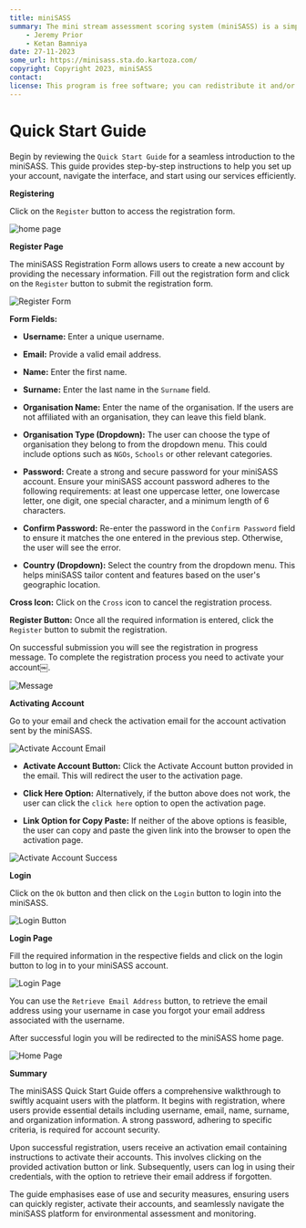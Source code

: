 ```yaml
---
title: miniSASS
summary: The mini stream assessment scoring system (miniSASS) is a simple and accessible citizen science tool for monitoring the water quality and health of stream and river systems. You collect a sample of aquatic macroinvertebrates (small, but large enough to see animals with no internal skeletons) from a site in a stream or river. The community of these aquatic macroinvertebrates present then tells you about the water quality and health of the stream or river based on the concept that different groups of aquatic macroinvertebrates have different tolerances and sensitivities to disturbance and pollution.
    - Jeremy Prior
    - Ketan Bamniya
date: 27-11-2023
some_url: https://minisass.sta.do.kartoza.com/
copyright: Copyright 2023, miniSASS
contact:
license: This program is free software; you can redistribute it and/or modify it under the terms of the GNU Affero General Public License as published by the Free Software Foundation; either version 3 of the License, or (at your option) any later version.
---
```


# Quick Start Guide

Begin by reviewing the `Quick Start Guide` for a seamless introduction to the miniSASS. This guide provides step-by-step instructions to help you set up your account, navigate the interface, and start using our services efficiently.

**Registering**

Click on the `Register` button to access the registration form.

![home page](./img/quick-start-1.png)

**Register Page**

The miniSASS Registration Form allows users to create a new account by providing the necessary information. Fill out the registration form and click on the `Register` button to submit the registration form.

![Register Form](./img/quick-start-2.png)

**Form Fields:**

- **Username:** Enter a unique username.

- **Email:** Provide a valid email address.

- **Name:** Enter the first name.

- **Surname:** Enter the last name in the `Surname` field.

- **Organisation Name:** Enter the name of the organisation. If the users are not affiliated with an organisation, they can leave this field blank.

- **Organisation Type (Dropdown):** The user can choose the type of organisation they belong to from the dropdown menu. This could include options such as `NGOs`, `Schools` or other relevant categories.

- **Password:** Create a strong and secure password for your miniSASS account. Ensure your miniSASS account password adheres to the following requirements: at least one uppercase letter, one lowercase letter, one digit, one special character, and a minimum length of 6 characters.

- **Confirm Password:** Re-enter the password in the `Confirm Password` field to ensure it matches the one entered in the previous step. Otherwise, the user will see the error.

- **Country (Dropdown):** Select the country from the dropdown menu. This helps miniSASS tailor content and features based on the user's geographic location.

**Cross Icon:** Click on the `Cross` icon to cancel the registration process.

**Register Button:** Once all the required information is entered, click the `Register` button to submit the registration.

On successful submission you will see the registration in progress message. To complete the registration process you need to activate your account￼.

![Message](./img/quick-start-3.png)

**Activating Account**

Go to your email and check the activation email for the account activation sent by the miniSASS.

![Activate Account Email](./img/quick-start-4.png)

- **Activate Account Button:** Click the Activate Account button provided in the email. This will redirect the user to the activation page.

- **Click Here Option:** Alternatively, if the button above does not work, the user can click the `click here` option to open the activation page.

- **Link Option for Copy Paste:** If neither of the above options is feasible, the user can copy and paste the given link into the browser to open the activation page.
    
![Activate Account Success](./img/quick-start-5.png)

**Login**

Click on the `Ok` button and then click on the `Login` button to login into the miniSASS.

![Login Button](./img/quick-start-6.png)

**Login Page**

Fill the required information in the respective fields and click on the login button to log in to your miniSASS account.

![Login Page](./img/quick-start-7.png)

You can use the `Retrieve Email Address` button, to retrieve the email address using your username in case you forgot your email address associated with the username.

After successful login you will be redirected to the miniSASS home page.

![Home Page](./img/quick-start-8.png)

**Summary**

The miniSASS Quick Start Guide offers a comprehensive walkthrough to swiftly acquaint users with the platform. It begins with registration, where users provide essential details including username, email, name, surname, and organization information. A strong password, adhering to specific criteria, is required for account security.

Upon successful registration, users receive an activation email containing instructions to activate their accounts. This involves clicking on the provided activation button or link. Subsequently, users can log in using their credentials, with the option to retrieve their email address if forgotten.

The guide emphasises ease of use and security measures, ensuring users can quickly register, activate their accounts, and seamlessly navigate the miniSASS platform for environmental assessment and monitoring.
